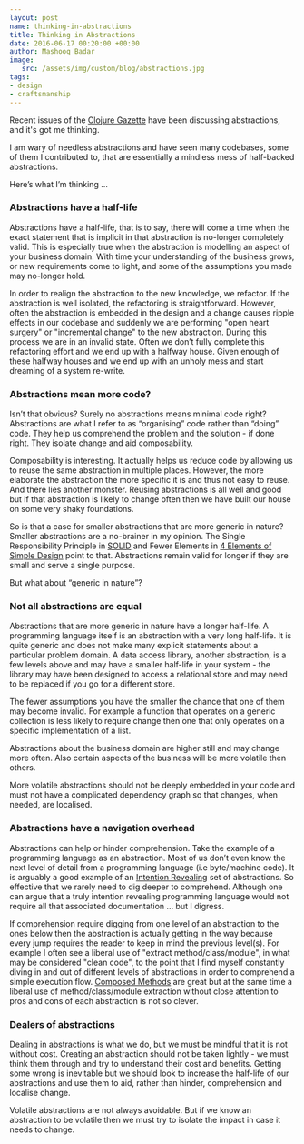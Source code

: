 ```yaml
---
layout: post
name: thinking-in-abstractions
title: Thinking in Abstractions
date: 2016-06-17 00:20:00 +00:00
author: Mashooq Badar 
image:
   src: /assets/img/custom/blog/abstractions.jpg
tags:
- design 
- craftsmanship 
---
```


Recent issues of the [Clojure Gazette](http://www.clojuregazette.com/archive.html) have been discussing abstractions, and it's got me thinking. 

I am wary of needless abstractions and have seen many codebases, some of them I contributed to, that are essentially a mindless mess of half-backed abstractions.

Here’s what I’m thinking …

### Abstractions have a half-life
Abstractions have a half-life, that is to say, there will come a time when the exact statement that is implicit in that abstraction is no-longer completely valid. This is especially true when the abstraction is modelling an aspect of your business domain. With time your understanding of the business grows, or new requirements come to light, and some of the assumptions you made may no-longer hold.

In order to realign the abstraction to the new knowledge, we refactor. If the abstraction is well isolated, the refactoring is straightforward. However, often the abstraction is embedded in the design and a change causes ripple effects in our codebase and suddenly we are performing "open heart surgery" or "incremental change" to the new abstraction. During this process we are in an invalid state. Often we don’t fully complete this refactoring effort and we end up with a halfway house. Given enough of these halfway houses and we end up with an unholy mess and start dreaming of a system re-write. 

### Abstractions mean more code?
Isn’t that obvious? Surely no abstractions means minimal code right? Abstractions are what I refer to as “organising” code rather than “doing” code. They help us comprehend the problem and the solution - if done right. They isolate change and aid composability. 

Composability is interesting. It actually helps us reduce code by allowing us to reuse the same abstraction in multiple places. However, the more elaborate the abstraction the more specific it is and thus not easy to reuse. And there lies another monster. Reusing abstractions is all well and good but if that abstraction is likely to change often then we have built our house on some very shaky foundations.

So is that a case for smaller abstractions that are more generic in nature? Smaller abstractions are a no-brainer in my opinion. The Single Responsibility Principle in [SOLID](https://en.wikipedia.org/wiki/SOLID_(object-oriented_design)) and Fewer Elements in [4 Elements of Simple Design](http://martinfowler.com/bliki/BeckDesignRules.html) point to that. Abstractions remain valid for longer if they are small and serve a single purpose. 

But what about “generic in nature”? 

### Not all abstractions are equal
Abstractions that are more generic in nature have a longer half-life. A programming language itself is an abstraction with a very long half-life. It is quite generic and does not make many explicit statements about a particular problem domain. A data access library, another abstraction, is a few levels above and may have a smaller half-life in your system - the library may have been designed to access a relational store and may need to be replaced if you go for a different store. 

The fewer assumptions you have the smaller the chance that one of them may become invalid. For example a function that operates on a generic collection is less likely to require change then one that only operates on a specific implementation of a list.

Abstractions about the business domain are higher still and may change more often. Also certain aspects of the business will be more volatile then others. 

More volatile abstractions should not be deeply embedded in your code and must not have a complicated dependency graph so that changes, when needed, are localised.

### Abstractions have a navigation overhead
Abstractions can help or hinder comprehension. Take the example of a programming language as an abstraction. Most of us don’t even know the next level of detail from a programming language  (i.e byte/machine code). It is arguably a good example of an [Intention Revealing](http://martinfowler.com/bliki/BeckDesignRules.html) set of abstractions. So effective that we rarely need to dig deeper to comprehend. Although one can argue that a truly intention revealing programming language would not require all that associated documentation ... but I digress. 

If comprehension require digging from one level of an abstraction to the ones below then the abstraction is actually getting in the way because every jump requires the reader to keep in mind the previous level(s). For example I often see a liberal use of "extract method/class/module", in what may be considered "clean code", to the point that I find myself constantly diving in and out of different levels of abstractions in order to comprehend a simple execution flow. [Composed Methods](http://c2.com/ppr/wiki/WikiPagesAboutRefactoring/ComposedMethod.html) are great but at the same time a liberal use of method/class/module extraction without close attention to pros and cons of each abstraction is not so clever.

### Dealers of abstractions
Dealing in abstractions is what we do, but we must be mindful that it is not without cost. Creating an abstraction should not be taken lightly - we must think them through and try to understand their cost and benefits. Getting some wrong is inevitable but we should look to increase the half-life of our abstractions and use them to aid, rather than hinder, comprehension and localise change.

Volatile abstractions are not always avoidable. But if we know an abstraction to be volatile then we must try to isolate the impact in case it needs to change.
